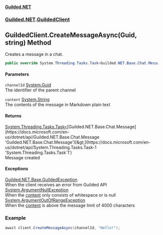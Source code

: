 #### [Guilded.NET](Guilded_NET_Base.md 'Guilded.NET.Base')
### [Guilded.NET](Guilded_NET_Base.md#Guilded_NET 'Guilded.NET').[GuildedClient](GuildedClient.md 'Guilded.NET.GuildedClient')
## GuildedClient.CreateMessageAsync(Guid, string) Method
Creates a message in a chat.  
```csharp
public override System.Threading.Tasks.Task<Guilded.NET.Base.Chat.Message> CreateMessageAsync(System.Guid channelId, string content);
```
#### Parameters
<a name='Guilded_NET_GuildedClient_CreateMessageAsync(System_Guid_string)_channelId'></a>
`channelId` [System.Guid](https://docs.microsoft.com/en-us/dotnet/api/System.Guid 'System.Guid')  
The identifier of the parent channel
  
<a name='Guilded_NET_GuildedClient_CreateMessageAsync(System_Guid_string)_content'></a>
`content` [System.String](https://docs.microsoft.com/en-us/dotnet/api/System.String 'System.String')  
The contents of the message in Markdown plain text
  
#### Returns
[System.Threading.Tasks.Task&lt;](https://docs.microsoft.com/en-us/dotnet/api/System.Threading.Tasks.Task-1 'System.Threading.Tasks.Task`1')[Guilded.NET.Base.Chat.Message](https://docs.microsoft.com/en-us/dotnet/api/Guilded.NET.Base.Chat.Message 'Guilded.NET.Base.Chat.Message')[&gt;](https://docs.microsoft.com/en-us/dotnet/api/System.Threading.Tasks.Task-1 'System.Threading.Tasks.Task`1')  
Message created
#### Exceptions
[Guilded.NET.Base.GuildedException](https://docs.microsoft.com/en-us/dotnet/api/Guilded.NET.Base.GuildedException 'Guilded.NET.Base.GuildedException')  
When the client receives an error from Guilded API
[System.ArgumentNullException](https://docs.microsoft.com/en-us/dotnet/api/System.ArgumentNullException 'System.ArgumentNullException')  
When the [content](GuildedClient_CreateMessageAsync(Guid_string).md#Guilded_NET_GuildedClient_CreateMessageAsync(System_Guid_string)_content 'Guilded.NET.GuildedClient.CreateMessageAsync(System.Guid, string).content') only consists of whitespace or is null
[System.ArgumentOutOfRangeException](https://docs.microsoft.com/en-us/dotnet/api/System.ArgumentOutOfRangeException 'System.ArgumentOutOfRangeException')  
When the [content](GuildedClient_CreateMessageAsync(Guid_string).md#Guilded_NET_GuildedClient_CreateMessageAsync(System_Guid_string)_content 'Guilded.NET.GuildedClient.CreateMessageAsync(System.Guid, string).content') is above the message limit of 4000 characters
### Example
```csharp
await client.CreateMessageAsync(channelId, "Hello!");  
```
